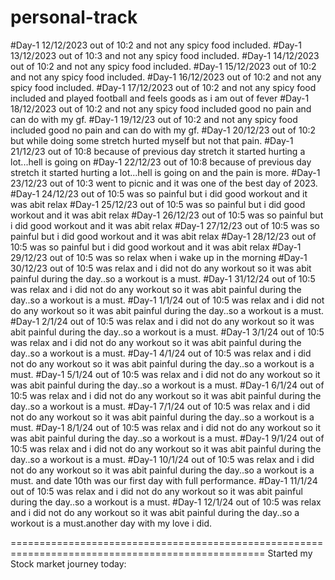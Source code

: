 # personal-track
#Day-1 12/12/2023 out of 10:2  and not any spicy food included.
#Day-1 13/12/2023 out of 10:3  and not any spicy food included.
#Day-1 14/12/2023 out of 10:2  and not any spicy food included.
#Day-1 15/12/2023 out of 10:2  and not any spicy food included.
#Day-1 16/12/2023 out of 10:2  and not any spicy food included.
#Day-1 17/12/2023 out of 10:2  and not any spicy food included and played football and feels goods as i am out of fever
#Day-1 18/12/2023 out of 10:2  and not any spicy food included good no pain and can do with my gf.
#Day-1 19/12/23   out of 10:2  and not any spicy food included good no pain and can do with my gf.
#Day-1 20/12/23   out of 10:2  but while doing some stretch hurted myself but not that pain.
#Day-1 21/12/23   out of 10:8  because of previous day stretch it started hurting a lot...hell is going on
#Day-1 22/12/23   out of 10:8  because of previous day stretch it started hurting a lot...hell is going on and the pain is more.
#Day-1 23/12/23   out of 10:3  went to picnic and it was one of the best day of 2023.
#Day-1 24/12/23   out of 10:5  was so painful but i did good workout and it was abit relax
#Day-1 25/12/23   out of 10:5  was so painful but i did good workout and it was abit relax
#Day-1 26/12/23   out of 10:5  was so painful but i did good workout and it was abit relax
#Day-1 27/12/23   out of 10:5  was so painful but i did good workout and it was abit relax
#Day-1 28/12/23   out of 10:5  was so painful but i did good workout and it was abit relax
#Day-1 29/12/23   out of 10:5  was so relax when i wake up in the morning
#Day-1 30/12/23   out of 10:5  was relax and i did not do any workout so it was abit painful during the day..so a workout is a must.
#Day-1 31/12/24   out of 10:5  was relax and i did not do any workout so it was abit painful during the day..so a workout is a must.
#Day-1 1/1/24   out of 10:5  was relax and i did not do any workout so it was abit painful during the day..so a workout is a must.
#Day-1 2/1/24   out of 10:5  was relax and i did not do any workout so it was abit painful during the day..so a workout is a must.
#Day-1 3/1/24   out of 10:5  was relax and i did not do any workout so it was abit painful during the day..so a workout is a must.
#Day-1 4/1/24   out of 10:5  was relax and i did not do any workout so it was abit painful during the day..so a workout is a must.
#Day-1 5/1/24   out of 10:5  was relax and i did not do any workout so it was abit painful during the day..so a workout is a must.
#Day-1 6/1/24   out of 10:5  was relax and i did not do any workout so it was abit painful during the day..so a workout is a must.
#Day-1 7/1/24   out of 10:5  was relax and i did not do any workout so it was abit painful during the day..so a workout is a must.
#Day-1 8/1/24   out of 10:5  was relax and i did not do any workout so it was abit painful during the day..so a workout is a must.
#Day-1 9/1/24   out of 10:5  was relax and i did not do any workout so it was abit painful during the day..so a workout is a must.
#Day-1 10/1/24   out of 10:5  was relax and i did not do any workout so it was abit painful during the day..so a workout is a must. and date 10th was our first day with full performance.
#Day-1 11/1/24   out of 10:5  was relax and i did not do any workout so it was abit painful during the day..so a workout is a must.
#Day-1 12/1/24   out of 10:5  was relax and i did not do any workout so it was abit painful during the day..so a workout is a must.another day with my love i did.





==================================================================================================
Started my Stock market journey today:

